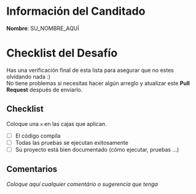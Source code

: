 # Información del Canditado
**Nombre**: SU_NOMBRE_AQUÍ

# Checklist del Desafío
Has una verificación final de esta lista para asegurar que no estes olvidando nada :)  
No tiene problemas si necesitas hacer algún arreglo y atualizar este **Pull Request** después de enviarlo.

## Checklist
Coloque una ```x``` en las cajas que aplican.
- [ ] El código compila
- [ ] Todas las pruebas se ejecutan exitosamente
- [ ] Su proyecto está bien documentado (cómo ejecutar, pruebas ...)

## Comentarios
*Coloque aquí cualquier comentário o sugerencia que tenga*
